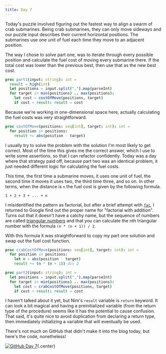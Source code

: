 ```yaml
---
title: Day 7
---
```


Today's puzzle involved figuring out the fastest way to align a swarm of crab submarines. Being crab submarines, they can only move sideways and our puzzle input describes their current horizontal positions. The submarines use one unit of fuel each time they move to an adjacent position.

The way I chose to solve part one, was to iterate through every possible position and calculate the fuel cost of moving every submarine there. If the total cost was lower than the previous best, then use that as the new best cost.

```nim
proc part1(input: string): int =
  result = high(int)
  let positions = input.split(",").map(parseInt)
  for target in min(positions) .. max(positions):
    let cost = costOfMove(positions, target)
    if cost < result: result = cost
```

Because we're working in one-dimensional space here, actually calculating the fuel costs was very straightforward.

```nim
proc costOfMove(positions: seq[int], target: int): int =
  for position in positions:
    result += abs(position - target)
```

I usually try to solve the problem with the solution I'm most likely to get correct. Most of the time this gives me the correct answer, which I use to write some assertions, so that I can refactor confidently. Today was a day where that strategy paid off, because part two was an identical problem, it just needed different logic for calculating the fuel costs.

This time, the first time a submarine moves, it uses one unit of fuel, the second time it moves it uses two, the third time three, and so on. In other terms, when the distance is `n` the fuel cost is given by the following formula.

```
1 + 2 + 3 + ... + n
```

I misidentified the pattern as factorial, but after a brief attempt with [`fac`](https://nim-lang.org/docs/math.html#fac%2Cint), I returned to Google find out the proper name for "factorial with addition". Turns out that it doesn't have a catchy name, but the sequence of numbers are called [triangular numbers](https://en.wikipedia.org/wiki/Triangular_number) and that you can calculate the nth triangular number with the formula `(n * (n + 1)) / 2`.

With this formula it was straightforward to copy my part one solution and swap out the fuel cost function.

```nim
proc crabCostOfMove(positions: seq[int], target: int): int =
  for position in positions:
    let n = abs(position - target)
    result += (n * (n + 1)) div 2

proc part2(input: string): int =
  let positions = input.split(",").map(parseInt)
  for target in min(positions) .. max(positions):
    let cost = crabCostOfMove(positions, target)
    if cost < result: result = cost
```

I haven't talked about it yet, but Nim's `result` variable is `return` keyword. It can look a bit magical and having a preinitialized variable (from the return type of the procedure) seems like it has the potential to cause confusion. That said, it's quite nice to avoid duplication from declaring a return type, then immediately initializing a variable that will eventually be used.

There's not much on GitHub that didn't make it into the blog today, but here's the code, nonetheless!

[![GitHub](/icons/github.svg) Day 7](https://github.com/danprince/advent-of-code/blob/master/2021/day-07/main.nim){.center}
